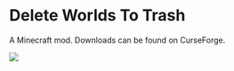 # Delete Worlds To Trash

A Minecraft mod. Downloads can be found on CurseForge.

![](https://i.imgur.com/xR66gbr.png)
